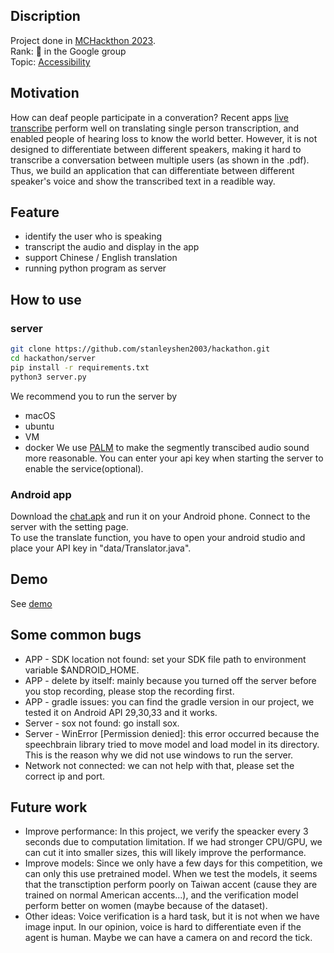 ## Discription
Project done in [MCHackthon 2023](https://2023.meichuhackathon.org/). \
Rank: 🥉 in the Google group\
Topic: [Accessibility](https://github.com/stanleyshen2003/hackathon/blob/main/Google_2023_topic.pdf)

## Motivation
How can deaf people participate in a converation? Recent apps [live transcribe](https://play.google.com/store/apps/details?id=com.google.audio.hearing.visualization.accessibility.scribe&hl=en_US) perform well on translating single person transcription, and enabled people of hearing loss to know the world better. However, it is not designed to differentiate between different speakers, making it hard to transcribe a conversation between multiple users (as shown in the .pdf). Thus, we build an application that can differentiate between different speaker's voice and show the transcribed text in a readible way.

## Feature
- identify the user who is speaking
- transcript the audio and display in the app
- support Chinese / English translation
- running python program as server

## How to use
### server
``` bash
git clone https://github.com/stanleyshen2003/hackathon.git
cd hackathon/server
pip install -r requirements.txt
python3 server.py
```

We recommend you to run the server by 
- macOS 
- ubuntu
- VM
- docker
We use [PALM](https://github.com/google/generative-ai-python) to make the segmently transcibed audio sound more reasonable. You can enter your api key when starting the server to enable the service(optional).


### Android app
Download the [chat.apk](https://github.com/stanleyshen2003/multispeaker_transcription/blob/main/chat.apk) and run it on your Android phone. Connect to the server with the setting page.\
To use the translate function, you have to open your android studio and place your API key in "data/Translator.java".

## Demo
See [demo](https://github.com/stanleyshen2003/multispeaker_transcription/blob/main/Multi%20Speaker%20Transcription.pdf)


## Some common bugs
- APP - SDK location not found: set your SDK file path to environment variable $ANDROID_HOME.
- APP - delete by itself: mainly because you turned off the server before you stop recording, please stop the recording first.
- APP - gradle issues: you can find the gradle version in our project, we tested it on Android API 29,30,33 and it works.
- Server - sox not found: go install sox.
- Server - WinError [Permission denied]: this error occurred because the speechbrain library tried to move model and load model in its directory. This is the reason why we did not use windows to run the server.
- Network not connected: we can not help with that, please set the correct ip and port.

## Future work
- Improve performance: In this project, we verify the speacker every 3 seconds due to computation limitation. If we had stronger CPU/GPU, we can cut it into smaller sizes, this will likely improve the performance.
- Improve models: Since we only have a few days for this competition, we can only this use pretrained model. When we test the models, it seems that the transctiption perform poorly on Taiwan accent (cause they are trained on normal American accents...), and the verification model perform better on women (maybe because of the dataset).  
- Other ideas: Voice verification is a hard task, but it is not when we have image input. In our opinion, voice is hard to differentiate even if the agent is human. Maybe we can have a camera on and record the tick. 

